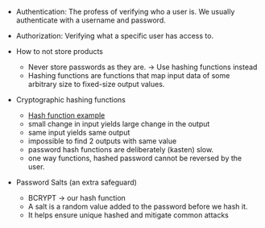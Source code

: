 * Authentication: The profess of verifying who a user is. We usually authenticate with a username and password.

* Authorization: Verifying what a specific user has access to.

* How to not store products
    * Never store passwords as they are. -> Use hashing functions instead
    * Hashing functions are functions that map input data of some arbitrary size to fixed-size output values.


* Cryptographic hashing functions
    * [Hash function example](https://upload.wikimedia.org/wikipedia/commons/thumb/5/58/Hash_table_4_1_1_0_0_1_0_LL.svg/1200px-Hash_table_4_1_1_0_0_1_0_LL.svg.png)
    * small change in input yields large change in the output
    * same input yields same output
    * impossible to find 2 outputs with same value
    * password hash functions are deliberately (kasten) slow.
    * one way functions, hashed password cannot be reversed by the user.

* Password Salts (an extra safeguard)
    * BCRYPT -> our hash function
    * A salt is a random value added to the password before we hash it.
    * It helps ensure unique hashed and mitigate common attacks